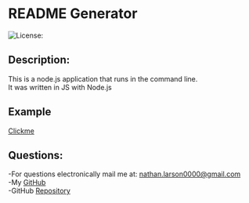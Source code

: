 # README Generator

![License:](https://img.shields.io/badge/Nathan%20Larson-Apache-brightgreen)

## Description:

This is a node.js application that runs in the command line.\
It was written in JS with Node.js

## Example

[Clickme](https://ironicminer.github.io/Readme-generator/)

## Questions:

-For questions electronically mail me at: nathan.larson0000@gmail.com\
-My [GitHub](https://github.com/ironicminer)\
-GitHub [Repository](https://github.com/ironicminer/Readme-generator)
